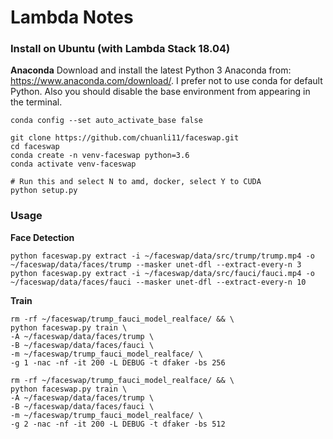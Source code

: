 # Lambda Notes

### Install on Ubuntu (with Lambda Stack 18.04)

__Anaconda__
Download and install the latest Python 3 Anaconda from: https://www.anaconda.com/download/. I prefer not to use conda for default Python. Also you should disable the base environment from appearing in the terminal.

``
conda config --set auto_activate_base false
``


```
git clone https://github.com/chuanli11/faceswap.git
cd faceswap
conda create -n venv-faceswap python=3.6
conda activate venv-faceswap

# Run this and select N to amd, docker, select Y to CUDA
python setup.py

```


### Usage

__Face Detection__

```
python faceswap.py extract -i ~/faceswap/data/src/trump/trump.mp4 -o ~/faceswap/data/faces/trump --masker unet-dfl --extract-every-n 3
python faceswap.py extract -i ~/faceswap/data/src/fauci/fauci.mp4 -o ~/faceswap/data/faces/fauci --masker unet-dfl --extract-every-n 10
```

__Train__

```
rm -rf ~/faceswap/trump_fauci_model_realface/ && \
python faceswap.py train \
-A ~/faceswap/data/faces/trump \
-B ~/faceswap/data/faces/fauci \
-m ~/faceswap/trump_fauci_model_realface/ \
-g 1 -nac -nf -it 200 -L DEBUG -t dfaker -bs 256

rm -rf ~/faceswap/trump_fauci_model_realface/ && \
python faceswap.py train \
-A ~/faceswap/data/faces/trump \
-B ~/faceswap/data/faces/fauci \
-m ~/faceswap/trump_fauci_model_realface/ \
-g 2 -nac -nf -it 200 -L DEBUG -t dfaker -bs 512
```